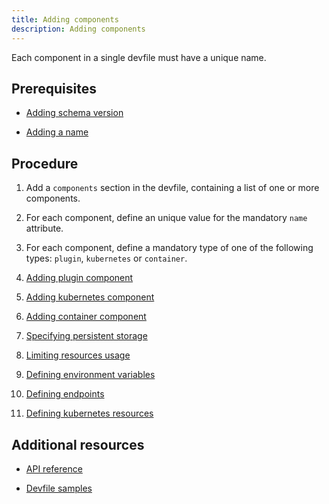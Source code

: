 ```yaml
---
title: Adding components
description: Adding components
---
```


Each component in a single devfile must have a unique name.

## Prerequisites

- [Adding schema version](./adding-schema-version)

- [Adding a name](./adding-a-name)

## Procedure

1. Add a `components` section in the devfile, containing a list of one
    or more components.

2. For each component, define an unique value for the mandatory `name`
    attribute.

3. For each component, define a mandatory type of one of the following
    types: `plugin`, `kubernetes` or `container`.

4. [Adding plugin component](./adding-plugin-component)

5. [Adding kubernetes component](./adding-kubernetes-component)

6. [Adding container component](./adding-container-component)

7. [Specifying persistent storage](./specifying-persistent-storage)

8. [Limiting resources usage](./limiting-resources-usage)

9. [Defining environment variables](./defining-environment-variables)

10. [Defining endpoints](./defining-endpoints)

11. [Defining kubernetes resources](./defining-kubernetes-resources)

## Additional resources

- [API reference](./devfile-schema)

- [Devfile samples](./devfile-samples)
